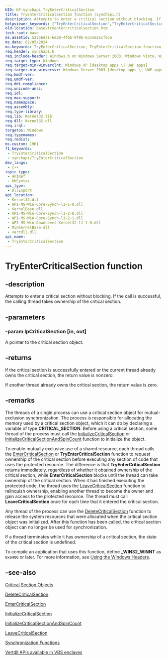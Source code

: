 ```yaml
---
UID: NF:synchapi.TryEnterCriticalSection
title: TryEnterCriticalSection function (synchapi.h)
description: Attempts to enter a critical section without blocking. If the call is successful, the calling thread takes ownership of the critical section.
helpviewer_keywords: ["TryEnterCriticalSection","TryEnterCriticalSection function","_win32_tryentercriticalsection","base.tryentercriticalsection","synchapi/TryEnterCriticalSection","winbase/TryEnterCriticalSection"]
old-location: base\tryentercriticalsection.htm
tech.root: base
ms.assetid: 5225bda1-6e20-4f6b-9f9b-633c62acfdce
ms.date: 02/05/2024
ms.keywords: TryEnterCriticalSection, TryEnterCriticalSection function, _win32_tryentercriticalsection, base.tryentercriticalsection, synchapi/TryEnterCriticalSection, winbase/TryEnterCriticalSection
req.header: synchapi.h
req.include-header: Windows.h on Windows Server 2003, Windows Vista, Windows 7, Windows Server 2008  Windows Server 2008 R2
req.target-type: Windows
req.target-min-winverclnt: Windows XP [desktop apps \| UWP apps]
req.target-min-winversvr: Windows Server 2003 [desktop apps \| UWP apps]
req.kmdf-ver: 
req.umdf-ver: 
req.ddi-compliance: 
req.unicode-ansi: 
req.idl: 
req.max-support: 
req.namespace: 
req.assembly: 
req.type-library: 
req.lib: Kernel32.lib
req.dll: Kernel32.dll
req.irql: 
targetos: Windows
req.typenames: 
req.redist: 
ms.custom: 19H1
f1_keywords:
 - TryEnterCriticalSection
 - synchapi/TryEnterCriticalSection
dev_langs:
 - c++
topic_type:
 - APIRef
 - kbSyntax
api_type:
 - DllExport
api_location:
 - Kernel32.dll
 - API-MS-Win-Core-Synch-l1-1-0.dll
 - KernelBase.dll
 - API-MS-Win-Core-Synch-l1-2-0.dll
 - API-MS-Win-Core-Synch-l1-2-1.dll
 - API-MS-Win-DownLevel-Kernel32-l1-1-0.dll
 - MinKernelBase.dll
 - vertdll.dll
api_name:
 - TryEnterCriticalSection
---
```


# TryEnterCriticalSection function

## -description

Attempts to enter a critical section without blocking. If the call is successful, the calling thread takes ownership of the critical section.

## -parameters

### -param lpCriticalSection [in, out]

A pointer to the critical section object.

## -returns

If the critical section is successfully entered or the current thread already owns the critical section, the return value is nonzero.

If another thread already owns the critical section, the return value is zero.

## -remarks

The threads of a single process can use a critical section object for mutual-exclusion synchronization. The process is responsible for allocating the memory used by a critical section object, which it can do by declaring a variable of type **CRITICAL_SECTION**. Before using a critical section, some thread of the process must call the [InitializeCriticalSection](nf-synchapi-initializecriticalsection.md) or [InitializeCriticalSectionAndSpinCount](nf-synchapi-initializecriticalsectionandspincount.md) function to initialize the object.

To enable mutually exclusive use of a shared resource, each thread calls the [EnterCriticalSection](nf-synchapi-entercriticalsection.md) or **TryEnterCriticalSection** function to request ownership of the critical section before executing any section of code that uses the protected resource. The difference is that **TryEnterCriticalSection** returns immediately, regardless of whether it obtained ownership of the critical section, while **EnterCriticalSection** blocks until the thread can take ownership of the critical section. When it has finished executing the protected code, the thread uses the [LeaveCriticalSection](nf-synchapi-leavecriticalsection.md) function to relinquish ownership, enabling another thread to become the owner and gain access to the protected resource. The thread must call **LeaveCriticalSection** once for each time that it entered the critical section.

Any thread of the process can use the [DeleteCriticalSection](nf-synchapi-deletecriticalsection.md) function to release the system resources that were allocated when the critical section object was initialized. After this function has been called, the critical section object can no longer be used for synchronization.

If a thread terminates while it has ownership of a critical section, the state of the critical section is undefined.

To compile an application that uses this function, define **_WIN32_WINNT** as `0x0400` or later. For more information, see [Using the Windows Headers](/windows/win32/WinProg/using-the-windows-headers).

## -see-also

[Critical Section Objects](/windows/win32/Sync/critical-section-objects)

[DeleteCriticalSection](nf-synchapi-deletecriticalsection.md)

[EnterCriticalSection](nf-synchapi-entercriticalsection.md)

[InitializeCriticalSection](nf-synchapi-initializecriticalsection.md)

[InitializeCriticalSectionAndSpinCount](nf-synchapi-initializecriticalsectionandspincount.md)

[LeaveCriticalSection](nf-synchapi-leavecriticalsection.md)

[Synchronization Functions](/windows/win32/Sync/synchronization-functions)

[Vertdll APIs available in VBS enclaves](/windows/win32/trusted-execution/enclaves-available-in-vertdll)
